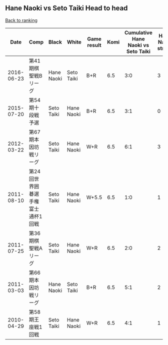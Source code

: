 ## Hane Naoki vs Seto Taiki Head to head

[Back to ranking](../../index.md)




| **Date** | **Comp** | **Black** | **White** | **Game result** | **Komi** | **Cumulative Hane Naoki vs Seto Taiki** | **Hane Naoki streak** | **Seto Taiki streak** | 
| --- | --- | --- | --- | --- | --- | --- | --- | --- |
| 2016-06-23 | 第41期棋聖戦Bリーグ | Hane Naoki | Seto Taiki | B+R | 6.5 | 3:0 | 3 | 0 | 
| 2015-07-20 | 第54期十段戦予選 | Seto Taiki | Hane Naoki | B+R | 6.5 | 3:1 | 0 | 1 | 
| 2012-03-22 | 第67期本因坊戦リーグ | Seto Taiki | Hane Naoki | W+R | 6.5 | 6:1 | 3 | 0 | 
| 2011-08-10 | 第24回世界囲碁選手権富士通杯1回戦 | Seto Taiki | Hane Naoki | W+5.5 | 6.5 | 1:0 | 1 | 0 | 
| 2011-07-25 | 第36期棋聖戦Aリーグ | Seto Taiki | Hane Naoki | W+R | 6.5 | 2:0 | 2 | 0 | 
| 2011-03-03 | 第66期本因坊戦リーグ | Hane Naoki | Seto Taiki | B+R | 6.5 | 5:1 | 2 | 0 | 
| 2010-04-29 | 第58期王座戦1回戦 | Seto Taiki | Hane Naoki | W+R | 6.5 | 4:1 | 1 | 0 |




